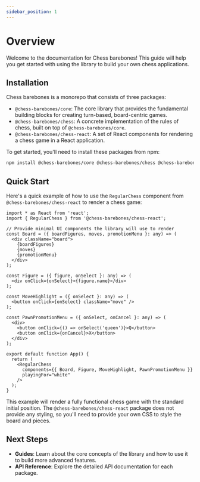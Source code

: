 ```yaml
---
sidebar_position: 1
---
```


# Overview

Welcome to the documentation for Chess barebones! This guide will help you get started with using the library to build your own chess applications.

## Installation

Chess barebones is a monorepo that consists of three packages:

-   `@chess-barebones/core`: The core library that provides the fundamental building blocks for creating turn-based, board-centric games.
-   `@chess-barebones/chess`: A concrete implementation of the rules of chess, built on top of `@chess-barebones/core`.
-   `@chess-barebones/chess-react`: A set of React components for rendering a chess game in a React application.

To get started, you'll need to install these packages from npm:

```bash
npm install @chess-barebones/core @chess-barebones/chess @chess-barebones/chess-react
```

## Quick Start

Here's a quick example of how to use the `RegularChess` component from `@chess-barebones/chess-react` to render a chess game:

```tsx
import * as React from 'react';
import { RegularChess } from '@chess-barebones/chess-react';

// Provide minimal UI components the library will use to render
const Board = ({ boardFigures, moves, promotionMenu }: any) => (
  <div className="board">
    {boardFigures}
    {moves}
    {promotionMenu}
  </div>
);

const Figure = ({ figure, onSelect }: any) => (
  <div onClick={onSelect}>{figure.name}</div>
);

const MoveHighlight = ({ onSelect }: any) => (
  <button onClick={onSelect} className="move" />
);

const PawnPromotionMenu = ({ onSelect, onCancel }: any) => (
  <div>
    <button onClick={() => onSelect('queen')}>Q</button>
    <button onClick={onCancel}>X</button>
  </div>
);

export default function App() {
  return (
    <RegularChess
      components={{ Board, Figure, MoveHighlight, PawnPromotionMenu }}
      playingFor="white"
    />
  );
}
```

This example will render a fully functional chess game with the standard initial position. The `@chess-barebones/chess-react` package does not provide any styling, so you'll need to provide your own CSS to style the board and pieces.

## Next Steps

-   **Guides**: Learn about the core concepts of the library and how to use it to build more advanced features.
-   **API Reference**: Explore the detailed API documentation for each package.
